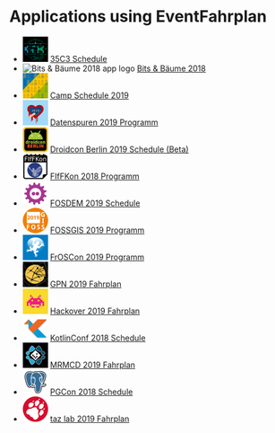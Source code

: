 # Applications using EventFahrplan

* <img src="/pictures/35C3 Schedule.png" alt="35C3 Schedule app logo" width="45" height="45"/> [35C3 Schedule](https://play.google.com/store/apps/details?id=info.metadude.android.congress.schedule)
* <img src="/pictures/Bits & Bäume 2018.png" alt="Bits & Bäume 2018 app logo" width="45" height="45"/> [Bits & Bäume 2018](https://play.google.com/store/apps/details?id=info.metadude.android.bitsundbaeume.schedule)
* <img src="/pictures/Camp Schedule 2019.png" alt="Camp Schedule 2019 app logo" width="45" height="45"/> [Camp Schedule 2019](https://play.google.com/store/apps/details?id=info.metadude.android.cccamp.schedule) 
* <img src="/pictures/Datenspuren 2019 Programm.png" alt="Datenspuren 2019 Programm app logo" width="45" height="45"/> [Datenspuren 2019 Programm](https://play.google.com/store/apps/details?id=info.metadude.android.datenspuren.schedule)
* <img src="/pictures/Droidcon Berlin 2019 Schedule (Beta).png" alt="Droidcon Berlin 2019 Schedule (Beta) app logo" width="45" height="45"/> [Droidcon Berlin 2019 Schedule (Beta)](https://play.google.com/store/apps/details?id=info.metadude.android.droidconberlin.schedule)
* <img src="/pictures/FIfFKon 2018 Programm.jpg" alt="FIfFKon 2018 Programm app logo" width="45" height="45"/> [FIfFKon 2018 Programm](https://play.google.com/store/apps/details?id=info.metadude.android.fiffkon.schedule)
* <img src="/pictures/FOSDEM 2019 Schedule.png" alt="FOSDEM 2019 Schedule app logo" width="45" height="45"/> [FOSDEM 2019 Schedule](https://play.google.com/store/apps/details?id=info.metadude.android.fosdem.schedule)
* <img src="/pictures/FOSSGIS 2019 Programm.png" alt="FOSSGIS 2019 Programm app logo" width="45" height="45"/> [FOSSGIS 2019 Programm](https://play.google.com/store/apps/details?id=info.metadude.android.fossgis.schedule)
* <img src="/pictures/FrOSCon 2019 Programm.png" alt="FrOSCon 2019 Programm app logo" width="45" height="45"/> [FrOSCon 2019 Programm](https://play.google.com/store/apps/details?id=info.metadude.android.froscon.schedule)
* <img src="/pictures/GPN 2019 Fahrplan.png" alt="GPN 2019 Fahrplan app logo" width="45" height="45"/> [GPN 2019 Fahrplan](https://play.google.com/store/apps/details?id=info.metadude.android.gpn.schedule)
* <img src="/pictures/Hackover 2019 Fahrplan.png" alt="Hackover 2019 Fahrplan app logo" width="45" height="45"/> [Hackover 2019 Fahrplan](https://play.google.com/store/apps/details?id=info.metadude.android.hackover.schedule)
* <img src="/pictures/KotlinConf 2018 Schedule.png" alt="KotlinConf 2018 Schedule app logo" width="45" height="45"/> [KotlinConf 2018 Schedule](https://play.google.com/store/apps/details?id=info.metadude.android.kotlinconf.schedule)
* <img src="/pictures/MRMCD 2019 Fahrplan.png" alt="MRMCD 2019 Fahrplan app logo" width="45" height="45"/> [MRMCD 2019 Fahrplan](https://play.google.com/store/apps/details?id=info.metadude.android.mrmcd.schedule)
* <img src="/pictures/PGCon 2018 Schedule.png" alt="PGCon 2018 Schedule app logo" width="45" height="45"/> [PGCon 2018 Schedule](https://play.google.com/store/apps/details?id=info.metadude.android.pgcon.schedule)
* <img src="/pictures/taz lab 2019 Fahrplan.png" alt="taz lab 2019 Fahrplan app logo" width="45" height="45"/> [taz lab 2019 Fahrplan](https://play.google.com/store/apps/details?id=info.metadude.android.tazlab.schedule)

